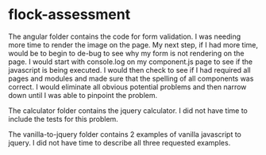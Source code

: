 # flock-assessment

The angular folder contains the code for form validation.  I was needing more
time to render the image on the page.  My next step, if I had more time, would be
to begin to de-bug to see why my form is not rendering on the page.  I would start
with console.log on my component.js page to see if the javascript is being executed.
I would then check to see if I had required all pages and modules and made sure that
the spelling of all components was correct.  I would eliminate all obvious potential
problems and then narrow down until I was able to pinpoint the problem.

The calculator folder contains the jquery calculator.  I did not have time to
include the tests for this problem.   

The vanilla-to-jquery folder contains 2 examples of vanilla javascript to jquery.  I did
not have time to describe all three requested examples.
